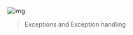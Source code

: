 ![img](https://assets.imaginablefutures.com/media/images/ALX_Logo.max-200x150.png)
> Exceptions and Exception handling 